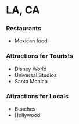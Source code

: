 # LA, CA

### Restaurants
- Mexican food

### Attractions for Tourists
- Disney World
- Universal Studios
- Santa Monica

### Attractions for Locals
- Beaches
- Hollywood
